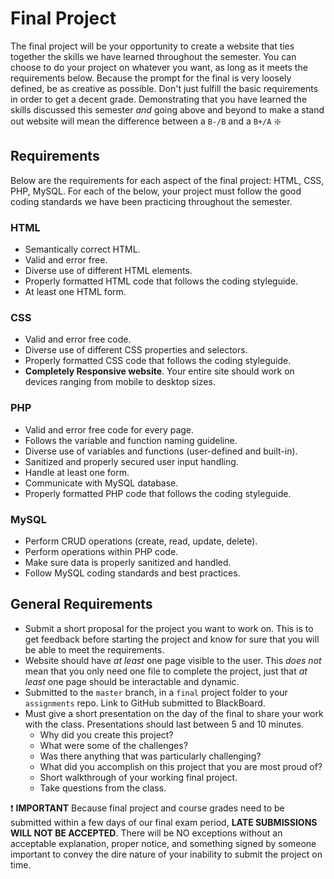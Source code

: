 # Final Project
The final project will be your opportunity to create a website that ties together the skills we have learned throughout the semester.  You can choose to do your project on whatever you want, as long as it meets the requirements below. Because the prompt for the final is very loosely defined, be as creative as possible.  Don't just fulfill the basic requirements in order to get a decent grade.  Demonstrating that you have learned the skills discussed this semester *and* going above and beyond to make a stand out website will mean the difference between a `B-/B` and a `B+/A` :sparkle:

## Requirements
Below are the requirements for each aspect of the final project: HTML, CSS, PHP, MySQL.  For each of the below, your project must follow the good coding standards we have been practicing throughout the semester.

### HTML
- Semantically correct HTML.
- Valid and error free.
- Diverse use of different HTML elements.
- Properly formatted HTML code that follows the coding styleguide.
- At least one HTML form.

### CSS
- Valid and error free code.
- Diverse use of different CSS properties and selectors.
- Properly formatted CSS code that follows the coding styleguide.
- **Completely Responsive website**.  Your entire site should work on devices ranging from mobile to desktop sizes.

### PHP
- Valid and error free code for every page.
- Follows the variable and function naming guideline.
- Diverse use of variables and functions (user-defined and built-in).
- Sanitized and properly secured user input handling.
- Handle at least one form.
- Communicate with MySQL database.
- Properly formatted PHP code that follows the coding styleguide.

### MySQL
- Perform CRUD operations (create, read, update, delete).
- Perform operations within PHP code.
- Make sure data is properly sanitized and handled.
- Follow MySQL coding standards and best practices.

## General Requirements
- Submit a short proposal for the project you want to work on.  This is to get feedback before starting the project and know for sure that you will be able to meet the requirements.
- Website should have *at least* one page visible to the user.  This *does not* mean that you only need one file to complete the project, just that *at least* one page should be interactable and dynamic.
- Submitted to the `master` branch, in a `final` project folder to your `assignments` repo. Link to GitHub submitted to BlackBoard.
- Must give a short presentation on the day of the final to share your work with the class.  Presentations should last between 5 and 10 minutes.
	- Why did you create this project?
	- What were some of the challenges?
	- Was there anything that was particularly challenging?
	- What did you accomplish on this project that you are most proud of?
	- Short walkthrough of your working final project.
	- Take questions from the class.

:exclamation: **IMPORTANT** Because final project and course grades need to be submitted within a few days of our final exam period, **LATE SUBMISSIONS WILL NOT BE ACCEPTED**.  There will be NO exceptions without an acceptable explanation, proper notice, and something signed by someone important to convey the dire nature of your inability to submit the project on time.
